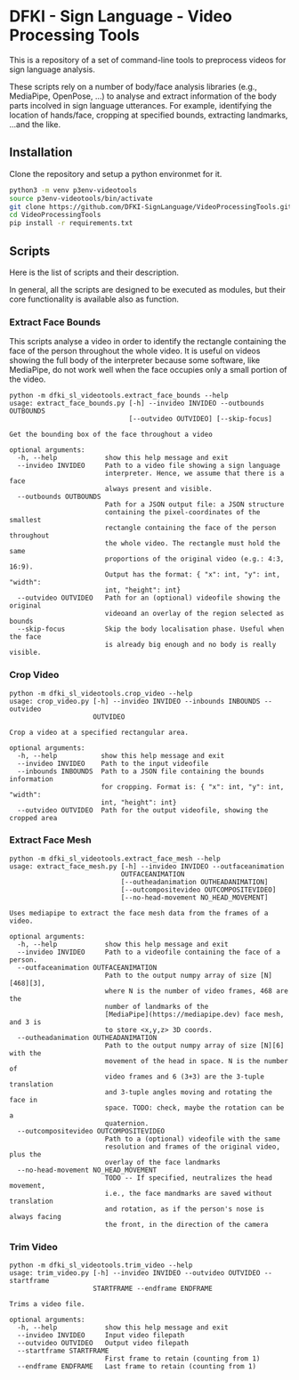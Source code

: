 # DFKI - Sign Language - Video Processing Tools

This is a repository of a set of command-line tools to preprocess videos for sign language analysis.

These scripts rely on a number of body/face analysis libraries (e.g., MediaPipe, OpenPose, ...) to analyse and extract information of the body parts incolved in sign language utterances. For example, identifying the location of hands/face, cropping at specified bounds, extracting landmarks, ...and the like.

## Installation

Clone the repository and setup a python environmet for it.

```sh
python3 -m venv p3env-videotools
source p3env-videotools/bin/activate
git clone https://github.com/DFKI-SignLanguage/VideoProcessingTools.git
cd VideoProcessingTools
pip install -r requirements.txt
```

## Scripts

Here is the list of scripts and their description.

In general, all the scripts are designed to be executed as modules, but their core functionality is available also as function.

### Extract Face Bounds

This scripts analyse a video in order to identify the rectangle containing the face of the person throughout the whole video.
It is useful on videos showing the full body of the interpreter because some software, like MediaPipe, do not work well when the face occupies only a small portion of the video.

```
python -m dfki_sl_videotools.extract_face_bounds --help                             
usage: extract_face_bounds.py [-h] --invideo INVIDEO --outbounds OUTBOUNDS
                              [--outvideo OUTVIDEO] [--skip-focus]

Get the bounding box of the face throughout a video

optional arguments:
  -h, --help            show this help message and exit
  --invideo INVIDEO     Path to a video file showing a sign language
                        interpreter. Hence, we assume that there is a face
                        always present and visible.
  --outbounds OUTBOUNDS
                        Path for a JSON output file: a JSON structure
                        containing the pixel-coordinates of the smallest
                        rectangle containing the face of the person throughout
                        the whole video. The rectangle must hold the same
                        proportions of the original video (e.g.: 4:3, 16:9).
                        Output has the format: { "x": int, "y": int, "width":
                        int, "height": int}
  --outvideo OUTVIDEO   Path for an (optional) videofile showing the original
                        videoand an overlay of the region selected as bounds
  --skip-focus          Skip the body localisation phase. Useful when the face
                        is already big enough and no body is really visible.
```

### Crop Video

```
python -m dfki_sl_videotools.crop_video --help
usage: crop_video.py [-h] --invideo INVIDEO --inbounds INBOUNDS --outvideo
                     OUTVIDEO

Crop a video at a specified rectangular area.

optional arguments:
  -h, --help           show this help message and exit
  --invideo INVIDEO    Path to the input videofile
  --inbounds INBOUNDS  Path to a JSON file containing the bounds information
                       for cropping. Format is: { "x": int, "y": int, "width":
                       int, "height": int}
  --outvideo OUTVIDEO  Path for the output videofile, showing the cropped area
```


### Extract Face Mesh

```
python -m dfki_sl_videotools.extract_face_mesh --help
usage: extract_face_mesh.py [-h] --invideo INVIDEO --outfaceanimation
                            OUTFACEANIMATION
                            [--outheadanimation OUTHEADANIMATION]
                            [--outcompositevideo OUTCOMPOSITEVIDEO]
                            [--no-head-movement NO_HEAD_MOVEMENT]

Uses mediapipe to extract the face mesh data from the frames of a video.

optional arguments:
  -h, --help            show this help message and exit
  --invideo INVIDEO     Path to a videofile containing the face of a person.
  --outfaceanimation OUTFACEANIMATION
                        Path to the output numpy array of size [N][468][3],
                        where N is the number of video frames, 468 are the
                        number of landmarks of the
                        [MediaPipe](https://mediapipe.dev) face mesh, and 3 is
                        to store <x,y,z> 3D coords.
  --outheadanimation OUTHEADANIMATION
                        Path to the output numpy array of size [N][6] with the
                        movement of the head in space. N is the number of
                        video frames and 6 (3+3) are the 3-tuple translation
                        and 3-tuple angles moving and rotating the face in
                        space. TODO: check, maybe the rotation can be a
                        quaternion.
  --outcompositevideo OUTCOMPOSITEVIDEO
                        Path to a (optional) videofile with the same
                        resolution and frames of the original video, plus the
                        overlay of the face landmarks
  --no-head-movement NO_HEAD_MOVEMENT
                        TODO -- If specified, neutralizes the head movement,
                        i.e., the face mandmarks are saved without translation
                        and rotation, as if the person's nose is always facing
                        the front, in the direction of the camera
```

### Trim Video

```
python -m dfki_sl_videotools.trim_video --help                                      
usage: trim_video.py [-h] --invideo INVIDEO --outvideo OUTVIDEO --startframe
                     STARTFRAME --endframe ENDFRAME

Trims a video file.

optional arguments:
  -h, --help            show this help message and exit
  --invideo INVIDEO     Input video filepath
  --outvideo OUTVIDEO   Output video filepath
  --startframe STARTFRAME
                        First frame to retain (counting from 1)
  --endframe ENDFRAME   Last frame to retain (counting from 1)
```